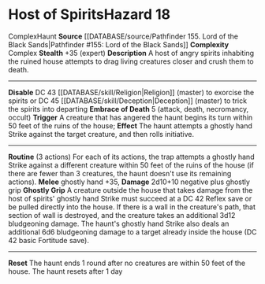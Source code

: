 ﻿---
complexity: Complex
hazard_type: Haunt
id: '234'
level: '18'
name: Host of Spirits
rarity: Common
source: '[[DATABASE/source/Pathfinder 155. Lord of the Black Sands|Pathfinder #155:
  Lord of the Black Sands]]'
trait:
- '[[DATABASE/trait/Complex|Complex]]'
- '[[DATABASE/trait/Haunt|Haunt]]'
type: Hazard

---
# Host of Spirits<span class="item-type">Hazard 18</span>

<span class="item-trait">Complex</span><span class="item-trait">Haunt</span>
**Source** [[DATABASE/source/Pathfinder 155. Lord of the Black Sands|Pathfinder #155: Lord of the Black Sands]]
**Complexity** Complex
**Stealth** +35 (expert)
**Description** A host of angry spirits inhabiting the ruined house attempts to drag living creatures closer and crush them to death.

---
**Disable** DC 43 [[DATABASE/skill/Religion|Religion]] (master) to exorcise the spirits or DC 45 [[DATABASE/skill/Deception|Deception]] (master) to trick the spirits into departing
**Embrace of Death** <span class="action-icon">5</span> (attack, death, necromancy, occult) **Trigger** A creature that has angered the haunt begins its turn within 50 feet of the ruins of the house; **Effect** The haunt attempts a ghostly hand Strike against the target creature, and then rolls initiative.

---
**Routine** (3 actions) For each of its actions, the trap attempts a ghostly hand Strike against a different creature within 50 feet of the ruins of the house (if there are fewer than 3 creatures, the haunt doesn't use its remaining actions).
 **Melee** ghostly hand +35, **Damage** 2d10+10 negative plus ghostly grip
 **Ghostly Grip** A creature outside the house that takes damage from the host of spirits' ghostly hand Strike must succeed at a DC 42 Reflex save or be pulled directly into the house. If there is a wall in the creature's path, that section of wall is destroyed, and the creature takes an additional 3d12 bludgeoning damage. The haunt's ghostly hand Strike also deals an additional 6d6 bludgeoning damage to a target already inside the house (DC 42 basic Fortitude save).

---
**Reset** The haunt ends 1 round after no creatures are within 50 feet of the house. The haunt resets after 1 day